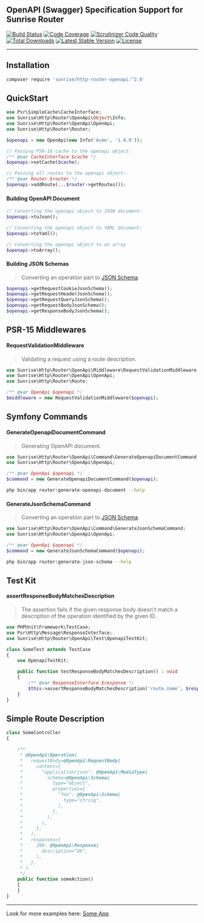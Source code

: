 ## OpenAPI (Swagger) Specification Support for Sunrise Router

[![Build Status](https://circleci.com/gh/sunrise-php/http-router-openapi.svg?style=shield)](https://circleci.com/gh/sunrise-php/http-router-openapi)
[![Code Coverage](https://scrutinizer-ci.com/g/sunrise-php/http-router-openapi/badges/coverage.png?b=master)](https://scrutinizer-ci.com/g/sunrise-php/http-router-openapi/?branch=master)
[![Scrutinizer Code Quality](https://scrutinizer-ci.com/g/sunrise-php/http-router-openapi/badges/quality-score.png?b=master)](https://scrutinizer-ci.com/g/sunrise-php/http-router-openapi/?branch=master)
[![Total Downloads](https://poser.pugx.org/sunrise/http-router-openapi/downloads?format=flat)](https://packagist.org/packages/sunrise/http-router-openapi)
[![Latest Stable Version](https://poser.pugx.org/sunrise/http-router-openapi/v/stable?format=flat)](https://packagist.org/packages/sunrise/http-router-openapi)
[![License](https://poser.pugx.org/sunrise/http-router-openapi/license?format=flat)](https://packagist.org/packages/sunrise/http-router-openapi)

---

## Installation

```bash
composer require 'sunrise/http-router-openapi:^2.0'
```

## QuickStart

```php
use Psr\SimpleCache\CacheInterface;
use Sunrise\Http\Router\OpenApi\Object\Info;
use Sunrise\Http\Router\OpenApi\OpenApi;
use Sunrise\Http\Router\Router;

$openapi = new OpenApi(new Info('Acme', '1.0.0'));

// Passing PSR-16 cache to the openapi object:
/** @var CacheInterface $cache */
$openapi->setCache($cache);

// Passing all routes to the openapi object:
/** @var Router $router */
$openapi->addRoute(...$router->getRoutes());
```

#### Building OpenAPI Document

```php
// Converting the openapi object to JSON document:
$openapi->toJson();

// Converting the openapi object to YAML document:
$openapi->toYaml();

// Converting the openapi object to an array
$openapi->toArray();
```

#### Building JSON Schemas

> Converting an operation part to [JSON Schema](https://json-schema.org).

```php
$openapi->getRequestCookieJsonSchema();
$openapi->getRequestHeaderJsonSchema();
$openapi->getRequestQueryJsonSchema();
$openapi->getRequestBodyJsonSchema();
$openapi->getResponseBodyJsonSchema();
```

## PSR-15 Middlewares

#### RequestValidationMiddleware

> Validating a request using a route description.

```php
use Sunrise\Http\Router\OpenApi\Middleware\RequestValidationMiddleware;
use Sunrise\Http\Router\OpenApi\OpenApi;
use Sunrise\Http\Router\Route;

/** @var OpenApi $openapi */
$middleware = new RequestValidationMiddleware($openapi);
```

## Symfony Commands

#### GenerateOpenapiDocumentCommand

> Generating OpenAPI document.

```php
use Sunrise\Http\Router\OpenApi\Command\GenerateOpenapiDocumentCommand;
use Sunrise\Http\Router\OpenApi\OpenApi;

/** @var OpenApi $openapi */
$command = new GenerateOpenapiDocumentCommand($openapi);
```

```bash
php bin/app router:generate-openapi-document --help
```

#### GenerateJsonSchemaCommand

> Converting an operation part to [JSON Schema](https://json-schema.org).

```php
use Sunrise\Http\Router\OpenApi\Command\GenerateJsonSchemaCommand;
use Sunrise\Http\Router\OpenApi\OpenApi;

/** @var OpenApi $openapi */
$command = new GenerateJsonSchemaCommand($openapi);
```

```bash
php bin/app router:generate-json-schema --help
```

## Test Kit

#### assertResponseBodyMatchesDescription

> The assertion fails if the given response body doesn't match a description of the operation identified by the given ID.

```php
use PHPUnit\Framework\TestCase;
use Psr\Http\Message\ResponseInterface;
use Sunrise\Http\Router\OpenApi\Test\OpenapiTestKit;

class SomeTest extends TestCase
{
    use OpenapiTestKit;

    public function testResponseBodyMatchesDescription() : void
    {
        /** @var ResponseInterface $response */
        $this->assertResponseBodyMatchesDescription('route.name', $response);
    }
}
```

## Simple Route Description

```php
class SomeController
{

    /**
     * @OpenApi\Operation(
     *   requestBody=@OpenApi\RequestBody(
     *     content={
     *       "application/json": @OpenApi\MediaType(
     *         schema=@OpenApi\Schema(
     *           type="object",
     *           properties={
     *             "foo": @OpenApi\Schema(
     *               type="string",
     *             ),
     *           },
     *         ),
     *       ),
     *     },
     *   ),
     *   responses={
     *     200: @OpenApi\Response(
     *       description="Ok",
     *     ),
     *   },
     * )
     */
    public function someAction()
    {
    }
}
```

---

Look for more examples here: [Some App](https://github.com/sunrise-php/http-router-openapi/tree/be27acedfc1f100f8efdcdd9da9430714890baa3/tests/fixtures/SomeApp)
